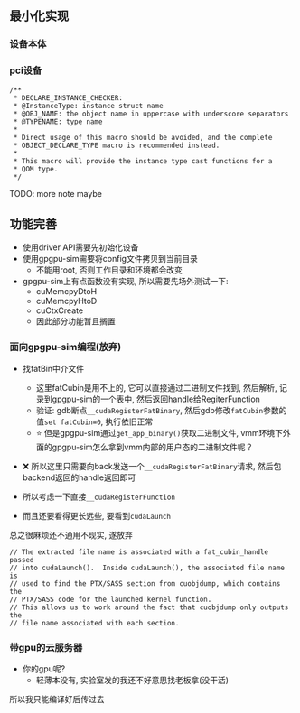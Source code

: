 ## 最小化实现

### 设备本体

### pci设备

```
/**
 * DECLARE_INSTANCE_CHECKER:
 * @InstanceType: instance struct name
 * @OBJ_NAME: the object name in uppercase with underscore separators
 * @TYPENAME: type name
 *
 * Direct usage of this macro should be avoided, and the complete
 * OBJECT_DECLARE_TYPE macro is recommended instead.
 *
 * This macro will provide the instance type cast functions for a
 * QOM type.
 */
 ```

TODO: more note maybe


## 功能完善

- 使用driver API需要先初始化设备
- 使用gpgpu-sim需要将config文件拷贝到当前目录
    * 不能用root, 否则工作目录和环境都会改变
- gpgpu-sim上有点函数没有实现, 所以需要先场外测试一下:
    * cuMemcpyDtoH
    * cuMemcpyHtoD
    * cuCtxCreate
    * 因此部分功能暂且搁置


### 面向gpgpu-sim编程(放弃)

- 找fatBin中介文件
    * 这里fatCubin是用不上的, 它可以直接通过二进制文件找到, 然后解析, 记录到gpgpu-sim的一个表中, 然后返回handle给RegiterFunction
    * 验证: gdb断点`__cudaRegisterFatBinary`, 然后gdb修改`fatCubin`参数的值`set fatCubin=0`, 执行依旧正常
    * ⭐ 但是gpgpu-sim通过`get_app_binary()`获取二进制文件, vmm环境下外面的gpgpu-sim怎么拿到vmm内部的用户态的二进制文件呢？


- ❌ 所以这里只需要向back发送一个`__cudaRegisterFatBinary`请求, 然后包backend返回的handle返回即可
- 所以考虑一下直接`__cudaRegisterFunction`
- 而且还要看得更长远些, 要看到`cudaLaunch`

总之很麻烦还不通用不现实, 遂放弃

```
// The extracted file name is associated with a fat_cubin_handle passed
// into cudaLaunch().  Inside cudaLaunch(), the associated file name is
// used to find the PTX/SASS section from cuobjdump, which contains the
// PTX/SASS code for the launched kernel function.
// This allows us to work around the fact that cuobjdump only outputs the
// file name associated with each section.
```


### 带gpu的云服务器

- 你的gpu呢?
    * 轻薄本没有, 实验室发的我还不好意思找老板拿(没干活)

所以我只能编译好后传过去




